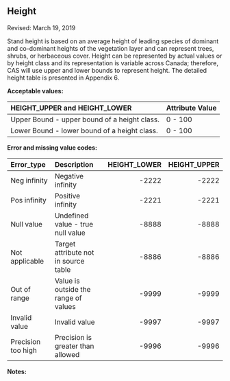 
## Height

Revised: March 19, 2019

Stand height is based on an average height of leading species of
dominant and co-dominant heights of the vegetation layer and can
represent trees, shrubs, or herbaceous cover. Height can be represented
by actual values or by height class and its representation is variable
across Canada; therefore, CAS will use upper and lower bounds to
represent height. The detailed height table is presented in Appendix 6.

**Acceptable values:**

| HEIGHT\_UPPER and HEIGHT\_LOWER              | Attribute Value |
| :------------------------------------------- | :-------------- |
| Upper Bound - upper bound of a height class. | 0 - 100         |
| Lower Bound - lower bound of a height class. | 0 - 100         |

**Error and missing value
codes:**

| Error\_type        | Description                          | HEIGHT\_LOWER | HEIGHT\_UPPER |
| :----------------- | :----------------------------------- | ------------: | ------------: |
| Neg infinity       | Negative infinity                    |        \-2222 |        \-2222 |
| Pos infinity       | Positive infinity                    |        \-2221 |        \-2221 |
| Null value         | Undefined value - true null value    |        \-8888 |        \-8888 |
| Not applicable     | Target attribute not in source table |        \-8886 |        \-8886 |
| Out of range       | Value is outside the range of values |        \-9999 |        \-9999 |
| Invalid value      | Invalid value                        |        \-9997 |        \-9997 |
| Precision too high | Precision is greater than allowed    |        \-9996 |        \-9996 |

**Notes:**
